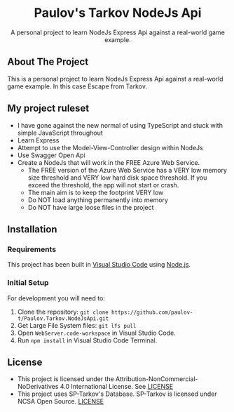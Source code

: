 ﻿<div align="center">
<h1 align="center">Paulov's Tarkov NodeJs Api</h1>

  <p align="center">
	A personal project to learn NodeJs Express Api against a real-world game example.
  </p>

</div>

## About The Project
This is a personal project to learn NodeJs Express Api against a real-world game example. In this case Escape from Tarkov.

## My project ruleset
- I have gone against the new normal of using TypeScript and stuck with simple JavaScript throughout
- Learn Express
- Attempt to use the Model-View-Controller design within NodeJs
- Use Swagger Open Api
- Create a NodeJs that will work in the FREE Azure Web Service. 
  - The FREE version of the Azure Web Service has a VERY low memory size threshold and VERY low hard disk space threshold. If you exceed the threshold, the app will not start or crash. 
  - The main aim is to keep the footprint VERY low 
  - Do NOT load anything permanently into memory
  - Do NOT have large loose files in the project
  
## Installation

### Requirements

This project has been built in [Visual Studio Code](https://code.visualstudio.com/) using [Node.js](https://nodejs.org/).

### Initial Setup

For development you will need to:

1. Clone the repository: `git clone https://github.com/paulov-t/Paulov.Tarkov.NodeJsApi.git`
2. Get Large File System files: `git lfs pull`
3. Open `WebServer.code-workspace` in Visual Studio Code.
4. Run `npm install` in Visual Studio Code Terminal.

## License

- This project is licensed under the Attribution-NonCommercial-NoDerivatives 4.0 International License. See [LICENSE](LICENSE.md)
- This project uses SP-Tarkov's Database. SP-Tarkov is licensed under NCSA Open Source. [LICENSE](https://github.com/sp-tarkov/server/blob/master/LICENSE.md)
 

<!-- MARKDOWN LINKS & IMAGES -->
[contributors-shield]: https://img.shields.io/github/contributors/paulov-t/Paulov.Tarkov.NodeJsApi.svg?style=for-the-badge

[forks-shield]: https://img.shields.io/github/forks/paulov-t/Paulov.Tarkov.NodeJsApi.svg?style=for-the-badge&color=%234c1

[forks-url]: https://github.com/paulov-t/Paulov.Tarkov.NodeJsApi/network/members

[stars-shield]: https://img.shields.io/github/stars/paulov-t/Paulov.Tarkov.NodeJsApi?style=for-the-badge&color=%234c1

[stars-url]: https://github.com/paulov-t/Paulov.Tarkov.NodeJsApi/stargazers

[downloads-total-shield]: https://img.shields.io/github/downloads/paulov-t/Paulov.Tarkov.NodeJsApi/total?style=for-the-badge

[downloads-latest-shield]: https://img.shields.io/github/downloads/paulov-t/Paulov.Tarkov.NodeJsApi/latest/total?style=for-the-badge
